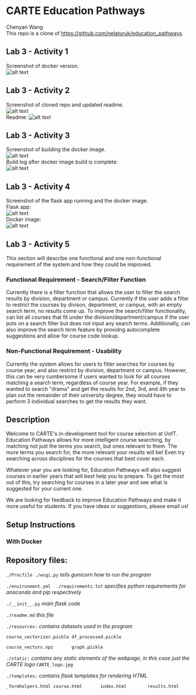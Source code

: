 # CARTE Education Pathways

Chenyan Wang  
This repo is a clone of https://github.com/nelaturuk/education_pathways.  

## Lab 3 - Activity 1  
Screenshot of docker version.  
![alt text](imgs/lab3_1.jpg)  

## Lab 3 - Activity 2  
Screenshot of cloned repo and updated readme.  
![alt text](imgs/lab3_2_1.jpg)  
Readme: 
![alt text](imgs/lab3_2_2.jpg)  

## Lab 3 - Activity 3  
Screenshot of building the docker image.  
![alt text](imgs/lab3_3_1.jpg)  
Build log after docker image build is complete:  
![alt text](imgs/lab3_3_2.jpg)  

## Lab 3 - Activity 4  
Screenshot of the flask app running and the docker image.  
Flask app:  
![alt text](imgs/lab3_4_1.jpg)  
Docker image:  
![alt text](imgs/lab3_4_2.jpg)  

## Lab 3 - Activity 5  
This section will describe one functional and one non-functional requirement of the system and how they could be improved.  

### Functional Requirement - Search/Filter Function  
Currently there is a filter function that allows the user to filter the search results by division, department or campus. Currently if the user adds a filter to restrict the courses by divison, department, or campus, with an empty search term, no results come up. To improve the search/filter functionality, can list all courses that fit under the division/department/campus if the user puts on a search filter but does not input any search terms. Additionally, can also improve the search term feature by providng autocomplete suggestions and allow for course code lookup.

### Non-Functional Requirement - Usability
Currently the system allows for users to filter searches for courses by course year, and also restrict by division, department or campus. However, this can be very cumbersome if users wanted to look for all courses matching a search term, regardless of course year. For example, if they wanted to search "drama" and get the results for 2nd, 3rd, and 4th year to plan out the remainder of their university degree, they would have to perform 3 individual searches to get the results they want.

## Description
Welcome to CARTE's in-development tool for course selection at UofT. Education Pathways allows for more intelligent course searching, by matching not just the terms you search, but ones relevant to them. The more terms you search for, the more relevant your results will be! Even try searching across disciplines for the courses that best cover each.

Whatever year you are looking for, Education Pathways will also suggest courses in earlier years that will best help you to prepare. To get the most out of this, try searching for courses in a later year and see what is suggested for your current one.

We are looking for feedback to improve Education Pathways and make it more useful for students. If you have ideas or suggestions, please email us!

## Setup Instructions

### With Docker



## Repository files:

`./Procfile ./wsgi.py` *tells gunicorn how to run the program*

`./environment.yml  ./requirements.txt` *specifies python requirements for anaconda and pip respectively*

`./__init__.py` *main flask code*

`./readme.md` *this file*

`./resources:` *contains datasets used in the program*

`course_vectorizer.pickle df_processed.pickle`

`course_vectors.npz       graph.pickle`

`./static:` *contains any static elements of the webpage, in this case just the CARTE logo*
`CARTE_logo.jpg`

`./templates:` *contains flask templates for rendering HTML*

`_formhelpers.html course.html       index.html        results.html`
